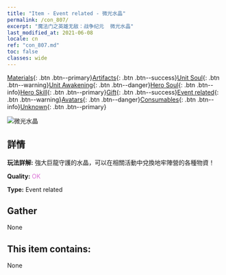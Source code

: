 ```yaml
---
title: "Item - Event related - 微光水晶"
permalink: /con_807/
excerpt: "魔法门之英雄无敌：战争纪元  微光水晶"
last_modified_at: 2021-06-08
locale: cn
ref: "con_807.md"
toc: false
classes: wide
---
```

 [Materials](/ItemsCN/){: .btn .btn--primary}[Artifacts](/ItemsCN/Artifacts/){: .btn .btn--success}[Unit Soul](/ItemsCN/UnitSoul/){: .btn .btn--warning}[Unit Awakening](/ItemsCN/UnitAwakening/){: .btn .btn--danger}[Hero Soul](/ItemsCN/HeroSoul/){: .btn .btn--info}[Hero Skill](/ItemsCN/HeroSkill/){: .btn .btn--primary}[Gift](/ItemsCN/Gift/){: .btn .btn--success}[Event related](/ItemsCN/Events/){: .btn .btn--warning}[Avatars](/ItemsCN/Avatars/){: .btn .btn--danger}[Consumables](/ItemsCN/Consumables/){: .btn .btn--info}[Unknown](/ItemsCN/Unknown/){: .btn .btn--primary}

 ![微光水晶](/images/t/i_3065.png)

## 詳情
 **玩法詳解:** 強大巨龍守護的水晶，可以在相關活動中兌換地牢陣營的各種物資！

 **Quality:** <span style="color: #DA70D6">OK</span>

 **Type:** Event related

## Gather

  None

## This item contains:

  None


